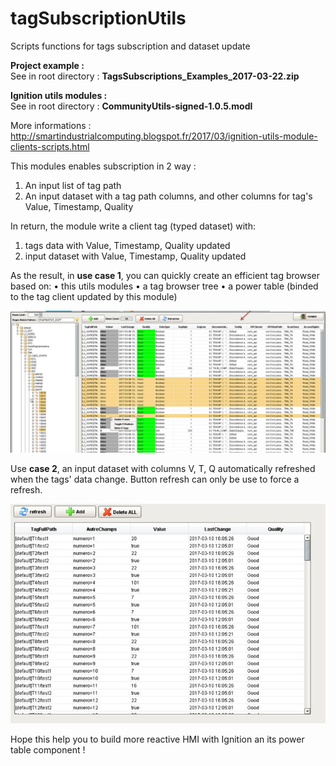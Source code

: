 # tagSubscriptionUtils
Scripts functions for tags subscription and dataset update

<b>Project example :<br></b>
See in root directory : <b>TagsSubscriptions_Examples_2017-03-22.zip</b>

<b>Ignition utils modules :<br></b>
See in root directory : <b>CommunityUtils-signed-1.0.5.modl</b>

More informations :
http://smartindustrialcomputing.blogspot.fr/2017/03/ignition-utils-module-clients-scripts.html

This modules enables subscription in 2 way :
1.	An input list of tag path
2.	An input dataset with a tag path columns, and other columns for tag's Value, Timestamp, Quality

In return, the module write a client tag (typed dataset) with:
1.	tags data with Value, Timestamp, Quality updated
2.	input dataset with Value, Timestamp, Quality updated

As the result, in <b>use case 1</b>, you can quickly create an efficient tag browser based on:
•	this utils modules
•	a tag browser tree
•	a power table (binded to the tag client updated by this module)

![tagbrowser](/tagbrowser.jpg)

Use <b>case 2</b>, an input dataset with columns V, T, Q automatically refreshed when the tags' data change.
Button refresh can only be use to force a refresh.

![tagbrowser](/dataset.jpg)

Hope this help you to build more reactive HMI with Ignition an its power table component !
